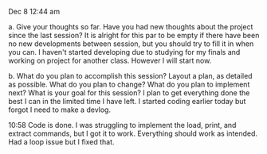 Dec 8 12:44 am 

a. Give your thoughts so far. Have you had new thoughts about the project since the last session? 
It is alright for this par to be empty if there have been no new developments between session, but you should try to fill it in when you can. 
I haven't started developing due to studying for my finals and working on project for another class. However I will start now.

b. What do you plan to accomplish this session? Layout a plan, as detailed as possible. What do you plan to change? 
What do you plan to implement next? What is your goal for this session?
I plan to get everything done the best I can in the limited time I have left. I started coding earlier today but forgot I need to make a devlog.


10:58
Code is done.  I was struggling to implement the load, print, and extract commands, but I got it to work. Everything should work as intended.
Had a loop issue but I fixed that. 
